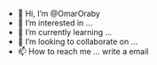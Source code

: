 - 👋 Hi, I’m @OmarOraby
- 👀 I’m interested in ...
- 🌱 I’m currently learning ...
- 💞️ I’m looking to collaborate on ...
- 📫 How to reach me ... write a email

<!---
OmarOraby/OmarOraby is a ✨ special ✨ repository because its `README.md` (this file) appears on your GitHub profile.
You can click the Preview link to take a look at your changes.
--->
